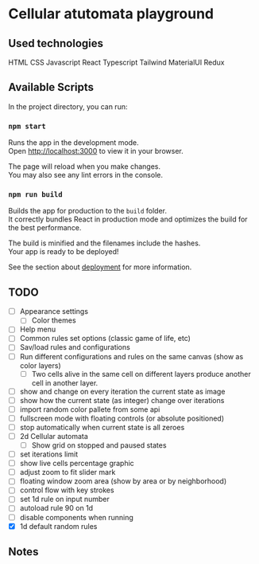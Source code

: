 # Cellular atutomata playground

## Used technologies
HTML
CSS
Javascript
React
Typescript
Tailwind
MaterialUI
Redux


## Available Scripts

In the project directory, you can run:

### `npm start`

Runs the app in the development mode.\
Open [http://localhost:3000](http://localhost:3000) to view it in your browser.

The page will reload when you make changes.\
You may also see any lint errors in the console.

### `npm run build`

Builds the app for production to the `build` folder.\
It correctly bundles React in production mode and optimizes the build for the best performance.

The build is minified and the filenames include the hashes.\
Your app is ready to be deployed!

See the section about [deployment](https://facebook.github.io/create-react-app/docs/deployment) for more information.

## TODO
- [ ] Appearance settings
  - [ ] Color themes
- [ ] Help menu
- [ ] Common rules set options (classic game of life, etc)
- [ ] Sav/load rules and configurations
- [ ] Run different configurations and rules on the same canvas (show as color layers)
  - [ ] Two cells alive in the same cell on different layers produce another cell in another layer.
- [ ] show and change on every iteration the current state as image
- [ ] show how the current state (as integer) change over iterations
- [ ] import random color pallete from some api
- [ ] fullscreen mode with floating controls (or absolute positioned)
- [ ] stop automatically when current state is all zeroes
- [ ] 2d Cellular automata
  - [ ] Show grid on stopped and paused states
- [ ] set iterations limit
- [ ] show live cells percentage graphic
- [ ] adjust zoom to fit slider mark
- [ ] floating window zoom area (show by area or by neighborhood)
- [ ] control flow with key strokes
- [ ] set 1d rule on input number
- [ ] autoload rule 90 on 1d
- [ ] disable components when running
- [x] 1d default random rules

## Notes
